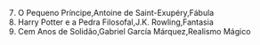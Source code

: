 7. O Pequeno Príncipe,Antoine de Saint-Exupéry,Fábula
8. Harry Potter e a Pedra Filosofal,J.K. Rowling,Fantasia
9. Cem Anos de Solidão,Gabriel García Márquez,Realismo Mágico
